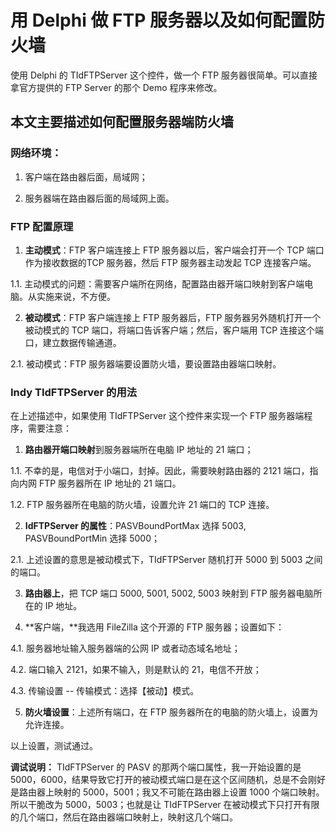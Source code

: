 # 用 Delphi 做 FTP 服务器以及如何配置防火墙
使用 Delphi 的 TIdFTPServer 这个控件，做一个 FTP 服务器很简单。可以直接拿官方提供的 FTP Server 的那个 Demo 程序来修改。

## 本文主要描述如何配置服务器端防火墙
### 网络环境：
1. 客户端在路由器后面，局域网；

2. 服务器端在路由器后面的局域网上面。

### FTP 配置原理
1. **主动模式**：FTP 客户端连接上 FTP 服务器以后，客户端会打开一个 TCP 端口作为接收数据的TCP 服务器，然后 FTP 服务器主动发起 TCP 连接客户端。

1.1. 主动模式的问题：需要客户端所在网络，配置路由器开端口映射到客户端电脑。从实施来说，不方便。

2. **被动模式**：FTP 客户端连接上 FTP 服务器后，FTP 服务器另外随机打开一个被动模式的 TCP 端口，将端口告诉客户端；然后，客户端用 TCP 连接这个端口，建立数据传输通道。

2.1. 被动模式：FTP 服务器端要设置防火墙，要设置路由器端口映射。

### Indy TIdFTPServer 的用法
在上述描述中，如果使用 TIdFTPServer 这个控件来实现一个 FTP 服务器端程序，需要注意：

1. **路由器开端口映射**到服务器端所在电脑 IP 地址的 21 端口；

1.1. 不幸的是，电信对于小端口，封掉。因此，需要映射路由器的 2121 端口，指向内网 FTP 服务器所在 IP 地址的 21 端口。

1.2. FTP 服务器所在电脑的防火墙，设置允许 21 端口的 TCP 连接。

2. **IdFTPServer 的属性**：PASVBoundPortMax 选择 5003,  PASVBoundPortMin 选择 5000；

2.1. 上述设置的意思是被动模式下，TIdFTPServer 随机打开 5000 到 5003 之间的端口。

3. **路由器上**，把 TCP 端口 5000, 5001, 5002, 5003 映射到 FTP 服务器电脑所在的 IP 地址。

4. **客户端，**我选用 FileZilla 这个开源的 FTP 服务器；设置如下：

4.1. 服务器地址输入服务器端的公网 IP 或者动态域名地址；

4.2. 端口输入 2121，如果不输入，则是默认的 21，电信不开放；

4.3. 传输设置 -- 传输模式：选择【被动】模式。

5. **防火墙设置**：上述所有端口，在 FTP 服务器所在的电脑的防火墙上，设置为允许连接。

以上设置，测试通过。

**调试说明：**
TIdFTPServer 的 PASV 的那两个端口属性，我一开始设置的是 5000，6000，结果导致它打开的被动模式端口是在这个区间随机，总是不会刚好是路由器上映射的 5000，5001；我又不可能在路由器上设置 1000 个端口映射。所以干脆改为 5000，5003；也就是让 TIdFTPServer 在被动模式下只打开有限的几个端口，然后在路由器端口映射上，映射这几个端口。